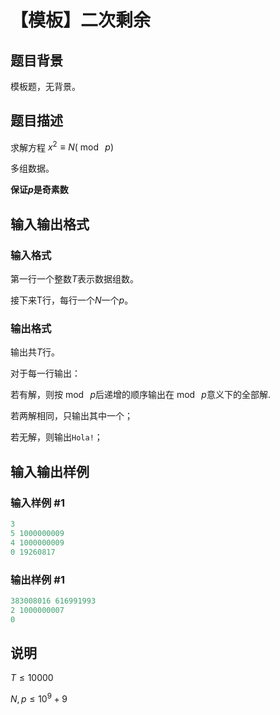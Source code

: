 # 【模板】二次剩余

## 题目背景

模板题，无背景。

## 题目描述

求解方程 $x^2 \equiv N(\bmod ~p)$

多组数据。

**保证$p$是奇素数**

## 输入输出格式

### 输入格式

第一行一个整数$T$表示数据组数。

接下来T行，每行一个$N$一个$p$。

### 输出格式

输出共$T$行。

对于每一行输出：

若有解，则按$\bmod ~p$后递增的顺序输出在$\bmod~ p$意义下的全部解.

若两解相同，只输出其中一个；

若无解，则输出`Hola!`；

## 输入输出样例

### 输入样例 #1

```cpp
3
5 1000000009
4 1000000009
0 19260817
```


### 输出样例 #1

```cpp
383008016 616991993
2 1000000007
0
```


## 说明

$T\leq 10000$

$N, p\leq 10^9+9$

